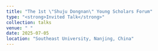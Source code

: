 ```yaml
---
title: "The 1st \"Shuju Dongnan\" Young Scholars Forum"
type: "<strong>Invited Talk</strong>" 
collection: talks
venue: " "
date: 2025-07-05
location: "Southeast University, Nanjing, China"
---
```

 